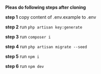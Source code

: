 **Pleas do following steps after cloning**

**step 1**
    copy content of .env.example to .env

**step 2**
    run `php artisan key:generate`
 
**step 3**
    run `composer i`
    
**step 4**
    run `php artisan migrate --seed`
    
**step 5**
    run `npm i`
    
**step 6**
    run `npm dev`